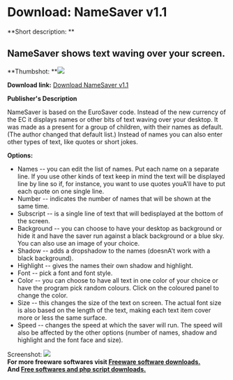 # Download: NameSaver v1.1

**Short description: **

## NameSaver shows text waving over your screen.

  
**Thumbshot: **![](http://www.freewarefiles.com/screenshot/namesaver_md.gif)   
  
**Download link:** [Download NameSaver v1.1](http://freesoftwares.boysofts.com/NameSaver-V_program_3171.html)  
  

**Publisher's Description**  
  

NameSaver is based on the EuroSaver code. Instead of the new currency of the
EC it displays names or other bits of text waving over your desktop. It was
made as a present for a group of children, with their names as default. (The
author changed that default list.) Instead of names you can also enter other
types of text, like quotes or short jokes.

**Options:**

  * Names -- you can edit the list of names. Put each name on a separate line. If you use other kinds of text keep in mind the text will be displayed line by line so if, for instance, you want to use quotes youA'll have to put each quote on one single line. 
  * Number -- indicates the number of names that will be shown at the same time. 
  * Subscript -- is a single line of text that will bedisplayed at the bottom of the screen. 
  * Background -- you can choose to have your desktop as background or hide it and have the saver run against a black background or a blue sky. You can also use an image of your choice. 
  * Shadow -- adds a dropshadow to the names (doesnA't work with a black background). 
  * Highlight -- gives the names their own shadow and highlight. 
  * Font -- pick a font and font style. 
  * Color -- you can choose to have all text in one color of your choice or have the program pick random colours. Click on the coloured panel to change the color. 
  * Size -- this changes the size of the text on screen. The actual font size is also based on the length of the text, making each text item cover more or less the same surface. 
  * Speed -- changes the speed at which the saver will run. The speed will also be affected by the other options (number of names, shadow and highlight and the font face and size). 

  
  
Screenshot: ![](http://www.freewarefiles.com/screenshot/namesaver.gif)  
**For more freeware softwares visit [Freeware software downloads.](http://freesoftwares.boysofts.com/)**   
**And [Free softwares and php script downloads.](http://www.boysofts.com/)**

